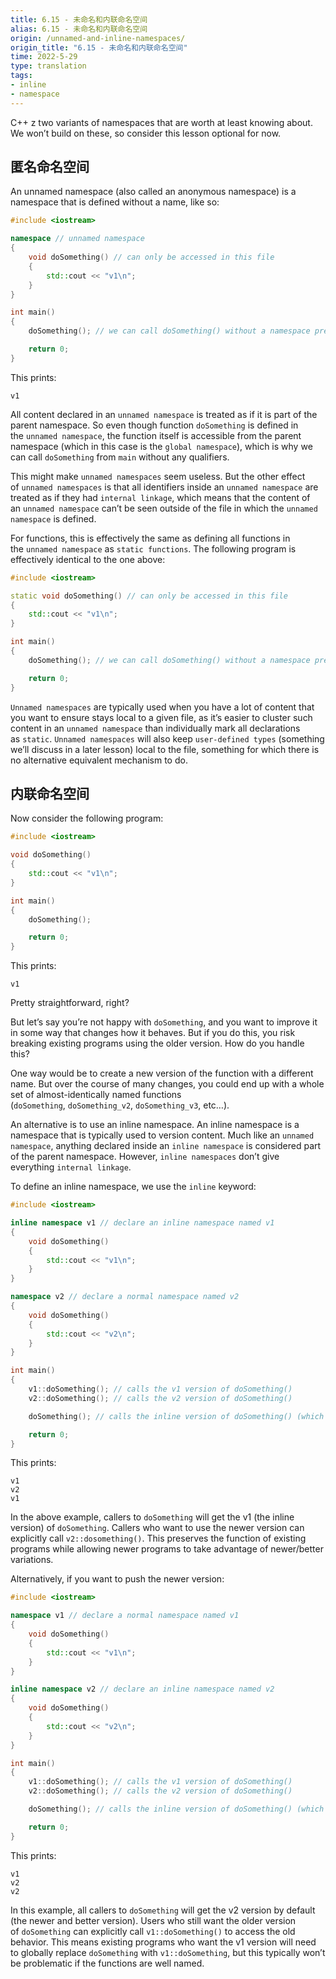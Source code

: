 ```yaml
---
title: 6.15 - 未命名和内联命名空间
alias: 6.15 - 未命名和内联命名空间
origin: /unnamed-and-inline-namespaces/
origin_title: "6.15 - 未命名和内联命名空间"
time: 2022-5-29
type: translation
tags:
- inline
- namespace
---
```



C++ z two variants of namespaces that are worth at least knowing about. We won’t build on these, so consider this lesson optional for now.

## 匿名命名空间

An unnamed namespace (also called an anonymous namespace) is a namespace that is defined without a name, like so:

```cpp
#include <iostream>

namespace // unnamed namespace
{
    void doSomething() // can only be accessed in this file
    {
        std::cout << "v1\n";
    }
}

int main()
{
    doSomething(); // we can call doSomething() without a namespace prefix

    return 0;
}
```


This prints:

```
v1
```

All content declared in an `unnamed namespace` is treated as if it is part of the parent namespace. So even though function `doSomething` is defined in the `unnamed namespace`, the function itself is accessible from the parent namespace (which in this case is the `global namespace`), which is why we can call `doSomething` from `main` without any qualifiers.

This might make `unnamed namespaces` seem useless. But the other effect of `unnamed namespaces` is that all identifiers inside an `unnamed namespace` are treated as if they had `internal linkage`, which means that the content of an `unnamed namespace` can’t be seen outside of the file in which the `unnamed namespace` is defined.

For functions, this is effectively the same as defining all functions in the `unnamed namespace` as `static functions`. The following program is effectively identical to the one above:

```cpp
#include <iostream>

static void doSomething() // can only be accessed in this file
{
    std::cout << "v1\n";
}

int main()
{
    doSomething(); // we can call doSomething() without a namespace prefix

    return 0;
}
```


`Unnamed namespaces` are typically used when you have a lot of content that you want to ensure stays local to a given file, as it’s easier to cluster such content in an `unnamed namespace` than individually mark all declarations as `static`. `Unnamed namespaces` will also keep `user-defined types` (something we’ll discuss in a later lesson) local to the file, something for which there is no alternative equivalent mechanism to do.

## 内联命名空间

Now consider the following program:

```cpp
#include <iostream>

void doSomething()
{
    std::cout << "v1\n";
}

int main()
{
    doSomething();

    return 0;
}
```


This prints:

```
v1
```

Pretty straightforward, right?

But let’s say you’re not happy with `doSomething`, and you want to improve it in some way that changes how it behaves. But if you do this, you risk breaking existing programs using the older version. How do you handle this?

One way would be to create a new version of the function with a different name. But over the course of many changes, you could end up with a whole set of almost-identically named functions (`doSomething`, `doSomething_v2`, `doSomething_v3`, etc…).

An alternative is to use an inline namespace. An inline namespace is a namespace that is typically used to version content. Much like an `unnamed namespace`, anything declared inside an `inline namespace` is considered part of the parent namespace. However, `inline namespaces` don’t give everything `internal linkage`.

To define an inline namespace, we use the `inline` keyword:

```cpp
#include <iostream>

inline namespace v1 // declare an inline namespace named v1
{
    void doSomething()
    {
        std::cout << "v1\n";
    }
}

namespace v2 // declare a normal namespace named v2
{
    void doSomething()
    {
        std::cout << "v2\n";
    }
}

int main()
{
    v1::doSomething(); // calls the v1 version of doSomething()
    v2::doSomething(); // calls the v2 version of doSomething()

    doSomething(); // calls the inline version of doSomething() (which is v1)

    return 0;
}
```

This prints:

```
v1
v2
v1
```

In the above example, callers to `doSomething` will get the v1 (the inline version) of `doSomething`. Callers who want to use the newer version can explicitly call `v2::dosomething()`. This preserves the function of existing programs while allowing newer programs to take advantage of newer/better variations.

Alternatively, if you want to push the newer version:

```cpp
#include <iostream>

namespace v1 // declare a normal namespace named v1
{
    void doSomething()
    {
        std::cout << "v1\n";
    }
}

inline namespace v2 // declare an inline namespace named v2
{
    void doSomething()
    {
        std::cout << "v2\n";
    }
}

int main()
{
    v1::doSomething(); // calls the v1 version of doSomething()
    v2::doSomething(); // calls the v2 version of doSomething()

    doSomething(); // calls the inline version of doSomething() (which is v2)

    return 0;
}
```


This prints:

```
v1
v2
v2
```

In this example, all callers to `doSomething` will get the v2 version by default (the newer and better version). Users who still want the older version of `doSomething` can explicitly call `v1::doSomething()` to access the old behavior. This means existing programs who want the v1 version will need to globally replace `doSomething` with `v1::doSomething`, but this typically won’t be problematic if the functions are well named.